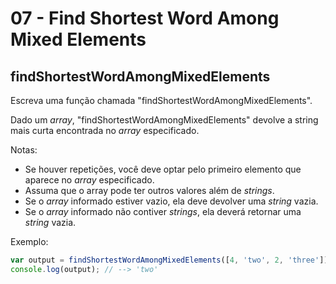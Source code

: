 # 07 - Find Shortest Word Among Mixed Elements

## findShortestWordAmongMixedElements

Escreva uma função chamada "findShortestWordAmongMixedElements".

Dado um _array_, "findShortestWordAmongMixedElements" devolve a string mais curta encontrada no _array_ especificado.

Notas:

* Se houver repetições, você deve optar pelo primeiro elemento que aparece no _array_ especificado.
* Assuma que o array pode ter outros valores além de _strings_.
* Se o _array_ informado estiver vazio, ela deve devolver uma _string_ vazia.
* Se o _array_ informado não contiver _strings_, ela deverá retornar uma _string_ vazia.

Exemplo:

```javascript
var output = findShortestWordAmongMixedElements([4, 'two', 2, 'three']);
console.log(output); // --> 'two'
```

